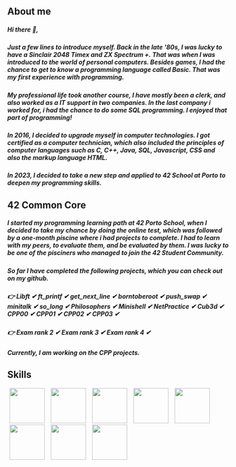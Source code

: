 ## <b>About me</b>
##### Hi there 👋,
##### Just a few lines to introduce myself. Back in the late '80s, I was lucky to have a Sinclair 2048 Timex and ZX Spectrum +. That was when I was introduced to the world of personal computers. Besides games, I had the chance to get to know a programming language called Basic. That was my first experience with programming.<br>
##### My professional life took another course, I have mostly been a clerk, and also worked as a IT support in two companies. In the last company i worked for, i had the chance to do some SQL programming. I enjoyed that part of programming!<br>
##### In 2016, I decided to upgrade myself in computer technologies. I got certified as a computer technician, which also included the principles of computer languages such as C, C++, Java, SQL, Javascript, CSS and also the markup language HTML.
##### In 2023, I decided to take a new step and applied to 42 School at Porto to deepen my programming skills.
## <b>42 Common Core</b>
##### I started my programming learning path at 42 Porto School, when I decided to take my chance by doing the online test, which was followed by a one-month piscine where i had projects to complete. I had to learn with my peers, to evaluate them, and be evaluated by them. I was lucky to be one of the pisciners who managed to join the 42 Student Community.

##### So far I have completed the following projects, which you can check out on my github.
##### 👉 Libft ✔ ft_printf ✔ get_next_line ✔ borntoberoot ✔ push_swap ✔ minitalk ✔ so_long ✔ Philosophers ✔ Minishell ✔ NetPractice ✔ Cub3d ✔ CPP00 ✔ CPP01 ✔ CPP02 ✔ CPP03 ✔
##### 👉 Exam rank 2 ✔ Exam rank 3 ✔ Exam rank 4 ✔
##### Currently, I am working on the CPP projects.

## <b>Skills</b>
<img src="https://github.com/psergioprt/psergioprt/assets/143582790/914814d2-a87f-4532-85f6-6044e75b7263" width="80" hspace="5"/>
<img src="https://github.com/psergioprt/psergioprt/assets/143582790/ee9657d2-2a47-48e1-9e21-eacb9db40052" width="80" hspace="5"/>
<img src="https://github.com/psergioprt/psergioprt/assets/143582790/5291d9ba-ce4b-4922-a5e0-c0c9457c4f19" width="80" hspace="5"/>
<img src="https://github.com/psergioprt/psergioprt/assets/143582790/b6a61311-954a-4821-b189-03c1b552cf9a" width="80" hspace="5"/>
<img src="https://github.com/psergioprt/psergioprt/assets/143582790/73655e6a-748e-4b0b-a9e6-a92fd808e3ba" width="80" hspace="5"/>
<img src="https://github.com/psergioprt/psergioprt/assets/143582790/6fd3116e-a5da-4213-aa84-e4f0684c4cd1" width="80" hspace="5"/>
<img src="https://github.com/user-attachments/assets/d8f2096a-3c05-494c-bf8c-616af21cc665" width="80" hspace="5"/>
<img src="https://github.com/user-attachements/assets/143582790/914814d2-a87f-4532-85f6-6044e75b7263" width="80" hspace="5"/>


<!--
**psergioprt/psergioprt** is a ✨ _special_ ✨ repository because its `README.md` (this file) appears on your GitHub profile.

Here are some ideas to get you started:

- 🔭 I’m currently working on ...
- 🌱 I’m currently learning ...
- 👯 I’m looking to collaborate on ...
- 🤔 I’m looking for help with ...
- 💬 Ask me about ...
- 📫 How to reach me: ...
- 😄 Pronouns: ...
- ⚡ Fun fact: ...
-->

